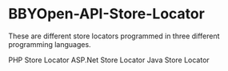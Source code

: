 BBYOpen-API-Store-Locator
=========================

These are different store locators programmed in three different programming languages.

PHP Store Locator
ASP.Net Store Locator
Java Store Locator
